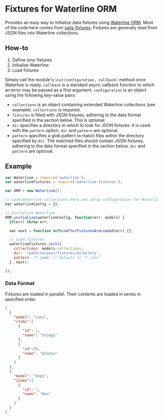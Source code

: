 # Fixtures for Waterline ORM

Provides an easy way to initialize data fixtures using [Waterline ORM](https://github.com/balderdashy/waterline).  Most of the code here comes from [sails-fixtures](https://github.com/proboston/sails-fixtures).  Fixtures are generally read from JSON files into Waterline collections.

## How-to

1. Define your fixtures
2. Initialize Waterline
3. Load fixtures

Simply call the module's `init(configuration, callback)` method once Waterline is ready.  `callback` is a standard async callback function to which an error may be passed as a first argument.  `configuration` is an object using the following key-value pairs:
* `collections` is an object containing extended Waterline collections (see example).  `collections` is required.
* `fixtures` is filled with JSON fixtures, adhering to the data format specified in the section below.  This is optional.
* `dir` specifies a directory in which to look for JSON fixtures.  It is used with the `pattern` option.  `dir` and `pattern` are optional.
* `pattern` specifies a glob pattern to match files within the directory specified by `dir`.  The matched files should contain JSON fixtures,  adhering to the data format specified in the section below.  `dir` and `pattern` are optional.


## Example

```javascript
var Waterline = require('waterline');
var waterlineFixtures = require('waterline-fixtures');

var ORM = new Waterline();

// Load Waterline collections here and setup configuration for Waterline */
var waterlineConfig = {};

// Initialize Waterline
ORM.initialize(waterlineConfig, function(err, models) {
  if(err) throw err;

  var next = function doThisAfterFixturesAreLoaded(err) {};

  // Load fixtures
  waterlineFixtures.init({
    collections: models.collections,
    dir: '/path/to/your/fixtures/directory',
    pattern: '*.json' // Default is '*.json'
  }, next);

});
```

### Data Format

Fixtures are loaded in parallel. Their contents are loaded in series in specified order.

```json
[
  {
    "model": "cats",
    "items":[
      {
        "id": 1,
        "name": "Stimpy"
      },
      {
        "id":50,
        "name": "Alonzo"
      }
    ]
  },
  {
    "model": "dogs",
    "items":[
      {
        "id": 7,
        "name": "Ren"
      }
    ]
  }
]
```
